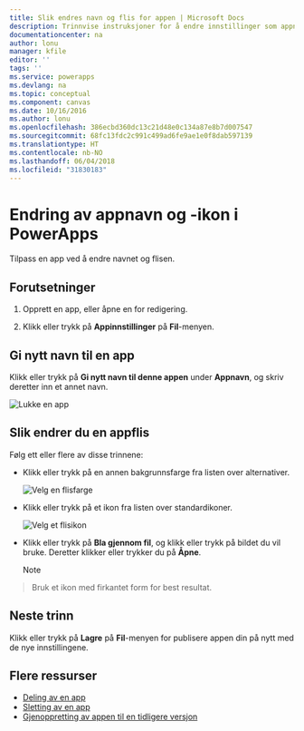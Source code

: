 ```yaml
---
title: Slik endres navn og flis for appen | Microsoft Docs
description: Trinnvise instruksjoner for å endre innstillinger som appnavn og -ikon
documentationcenter: na
author: lonu
manager: kfile
editor: ''
tags: ''
ms.service: powerapps
ms.devlang: na
ms.topic: conceptual
ms.component: canvas
ms.date: 10/16/2016
ms.author: lonu
ms.openlocfilehash: 386ecbd360dc13c21d48e0c134a87e8b7d007547
ms.sourcegitcommit: 68fc13fdc2c991c499ad6fe9ae1e0f8dab597139
ms.translationtype: HT
ms.contentlocale: nb-NO
ms.lasthandoff: 06/04/2018
ms.locfileid: "31830183"
---
```

# <a name="change-app-name-and-icon-in-powerapps"></a>Endring av appnavn og -ikon i PowerApps
Tilpass en app ved å endre navnet og flisen.

## <a name="prerequisites"></a>Forutsetninger
1. Opprett en app, eller åpne en for redigering.

2. Klikk eller trykk på **Appinnstillinger** på **Fil**-menyen.

## <a name="rename-an-app"></a>Gi nytt navn til en app
Klikk eller trykk på **Gi nytt navn til denne appen** under **Appnavn**, og skriv deretter inn et annet navn.

![Lukke en app](./media/set-name-tile/rename-app.png)

## <a name="change-an-app-tile"></a>Slik endrer du en appflis
Følg ett eller flere av disse trinnene:

* Klikk eller trykk på en annen bakgrunnsfarge fra listen over alternativer.

    ![Velg en flisfarge](./media/set-name-tile/tile-colors.png)

* Klikk eller trykk på et ikon fra listen over standardikoner.

    ![Velg et flisikon](./media/set-name-tile/tile-icons.png)

* Klikk eller trykk på **Bla gjennom fil**, og klikk eller trykk på bildet du vil bruke. Deretter klikker eller trykker du på **Åpne**.

    > [!NOTE]
> Bruk et ikon med firkantet form for best resultat.

## <a name="next-step"></a>Neste trinn
Klikk eller trykk på **Lagre** på **Fil**-menyen for publisere appen din på nytt med de nye innstillingene.

## <a name="more-resources"></a>Flere ressurser
* [Deling av en app](share-app.md)
* [Sletting av en app](delete-app.md)
* [Gjenoppretting av appen til en tidligere versjon](restore-an-app.md)
